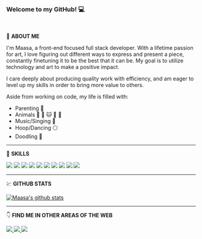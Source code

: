 ### Welcome to my GitHub! :computer:
<br>

:woman: **ABOUT ME**

I'm Maasa, a front-end focused full stack developer.  With a lifetime passion for art, I love figuring out different ways to express and present a piece, constantly finetuning it to be the best that it can be.  My goal is to utilize technology and art to make a positive impact.

I care deeply about producing quality work with efficiency, and am eager to level up my skills in order to bring more value to others.

Aside from working on code, my life is filled with: 
- Parenting :boy:
- Animals :dog: :dog: :cat: :rabbit: :rabbit:
- Music/Singing :musical_note:
- Hoop/Dancing :white_circle:
- Doodling :art:

---

:wrench: **SKILLS**

<img src="https://img.shields.io/badge/html5%20-%23E34F26.svg?&style=for-the-badge&logo=html5&logoColor=white" /> <img src="https://img.shields.io/badge/css-%23239120.svg?&style=for-the-badge&logo=css3&logoColor=white" /> <img src="https://img.shields.io/badge/javascript-%23F7DF1E.svg?&style=for-the-badge&logo=javascript&logoColor=black" /> <img src="https://img.shields.io/badge/ruby-%23CC342D.svg?&style=for-the-badge&logo=ruby&logoColor=white" /> <img src="https://img.shields.io/badge/react%20-%2320232a.svg?&style=for-the-badge&logo=react&logoColor=%2361DAFB" /> 
<img src="https://img.shields.io/badge/redux%20-%23593d88.svg?&style=for-the-badge&logo=redux&logoColor=white" /> <img src="https://img.shields.io/badge/bootstrap%20-%23563D7C.svg?&style=for-the-badge&logo=bootstrap&logoColor=white" /> <img src="https://img.shields.io/badge/rails%20-%23CC0000.svg?&style=for-the-badge&logo=ruby-on-rails&logoColor=white" /> <img src="https://img.shields.io/badge/sqlite-%2307405e.svg?&style=for-the-badge&logo=sqlite&logoColor=white" /> <img src="https://img.shields.io/badge/postgres-%23316192.svg?&style=for-the-badge&logo=postgresql&logoColor=white" />

---

:chart: **GITHUB STATS**

[![Maasa's github stats](https://github-readme-stats.vercel.app/api?username=maasa-k)](https://github.com/maasa-k/github-readme-stats)

---

:point_down: **FIND ME IN OTHER AREAS OF THE WEB**

<a href= "https://www.linkedin.com/in/maasa-kono">
  <img src="https://img.shields.io/badge/linkedin-%230077B5.svg?&style=for-the-badge&logo=linkedin&logoColor=white" />
</a>

<a href="https://dev.to/maasak">
  <img src="https://img.shields.io/badge/DEV.TO-%230A0A0A.svg?&style=for-the-badge&logo=dev.to&logoColor=white" />
</a>

<a href="https://soundcloud.com/musicofmoss">
  <img src="https://img.shields.io/badge/soundcloud-FF3300?logo=soundcloud&logoColor=white&style=for-the-badge" />
</a>
